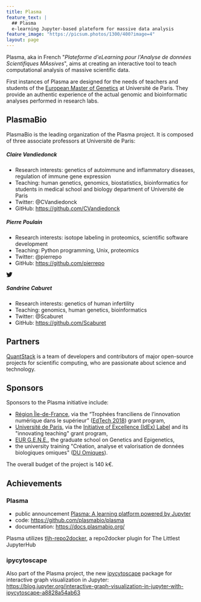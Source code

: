 ```yaml
---
title: Plasma
feature_text: |
  ## Plasma
  e-learning Jupyter-based plateform for massive data analysis
feature_image: "https://picsum.photos/1300/400?image=4"
layout: page
---
```



<svg xmlns="http://www.w3.org/2000/svg" xmlns:xlink="http://www.w3.org/1999/xlink" style="height: 0; position: absolute">
  <symbol id="github" viewBox="0 0 16 16"><path d="M8 0C3.58 0 0 3.582 0 8c0 3.535 2.292 6.533 5.47 7.59.4.075.547-.172.547-.385 0-.19-.007-.693-.01-1.36-2.226.483-2.695-1.073-2.695-1.073-.364-.924-.89-1.17-.89-1.17-.725-.496.056-.486.056-.486.803.056 1.225.824 1.225.824.714 1.223 1.873.87 2.33.665.072-.517.278-.87.507-1.07-1.777-.2-3.644-.888-3.644-3.953 0-.873.31-1.587.823-2.147-.083-.202-.358-1.015.077-2.117 0 0 .672-.215 2.2.82.638-.178 1.323-.266 2.003-.27.68.004 1.364.092 2.003.27 1.527-1.035 2.198-.82 2.198-.82.437 1.102.163 1.915.08 2.117.513.56.823 1.274.823 2.147 0 3.073-1.87 3.75-3.653 3.947.287.246.543.735.543 1.48 0 1.07-.01 1.933-.01 2.195 0 .215.144.463.55.385C13.71 14.53 16 11.534 16 8c0-4.418-3.582-8-8-8"/></symbol>
  <symbol id="linkedin" viewBox="0 0 16 16"><path d="M13.632 13.635h-2.37V9.922c0-.886-.018-2.025-1.234-2.025-1.235 0-1.424.964-1.424 1.96v3.778h-2.37V6H8.51V7.04h.03c.318-.6 1.092-1.233 2.247-1.233 2.4 0 2.845 1.58 2.845 3.637v4.188zM3.558 4.955c-.762 0-1.376-.617-1.376-1.377 0-.758.614-1.375 1.376-1.375.76 0 1.376.617 1.376 1.375 0 .76-.617 1.377-1.376 1.377zm1.188 8.68H2.37V6h2.376v7.635zM14.816 0H1.18C.528 0 0 .516 0 1.153v13.694C0 15.484.528 16 1.18 16h13.635c.652 0 1.185-.516 1.185-1.153V1.153C16 .516 15.467 0 14.815 0z" fill-rule="nonzero"/></symbol>
  <symbol id="twitter" viewBox="0 0 16 16"><path d="M16 3.038c-.59.26-1.22.437-1.885.517.677-.407 1.198-1.05 1.443-1.816-.634.375-1.337.648-2.085.795-.598-.638-1.45-1.036-2.396-1.036-1.812 0-3.282 1.468-3.282 3.28 0 .258.03.51.085.75C5.152 5.39 2.733 4.084 1.114 2.1.83 2.583.67 3.147.67 3.75c0 1.14.58 2.143 1.46 2.732-.538-.017-1.045-.165-1.487-.41v.04c0 1.59 1.13 2.918 2.633 3.22-.276.074-.566.114-.865.114-.21 0-.416-.02-.617-.058.418 1.304 1.63 2.253 3.067 2.28-1.124.88-2.54 1.404-4.077 1.404-.265 0-.526-.015-.783-.045 1.453.93 3.178 1.474 5.032 1.474 6.038 0 9.34-5 9.34-9.338 0-.143-.004-.284-.01-.425.64-.463 1.198-1.04 1.638-1.7z" fill-rule="nonzero"/></symbol>
  <symbol id="link" viewBox="0 0 16 16"><path d="M5.86 12.7l-.81.8c-.7.7-1.84.7-2.54 0a1.75 1.75 0 0 1 0-2.5l2.98-2.96c.61-.61 1.77-1.52 2.62-.68a1 1 0 1 0 1.4-1.4c-1.44-1.43-3.57-1.17-5.42.67L1.1 9.6a3.72 3.72 0 0 0 0 5.32 3.78 3.78 0 0 0 5.34 0l.8-.8a1 1 0 1 0-1.39-1.42zm9.03-11.5c-1.55-1.53-3.7-1.6-5.14-.19l-1 1a1 1 0 1 0 1.39 1.41l1-1c.75-.74 1.72-.43 2.35.2a1.75 1.75 0 0 1 0 2.5l-3.17 3.15c-1.46 1.45-2.14.77-2.43.48a1 1 0 0 0-1.4 1.4c.67.67 1.43 1 2.23 1 .98 0 2.01-.5 3-1.47l3.17-3.15a3.72 3.72 0 0 0 0-5.32z"/></symbol>
</svg>

Plasma, aka in French "*Plateforme d'eLearning pour l'Analyse de données Scientifiques MAssives*", aims at creating an interactive tool to teach computational analysis of massive scientific data.

First instances of Plasma are designed for the needs of teachers and students of the [European Master of Genetics](http://www.magisteregenet.univ-paris-diderot.fr/) at Université de Paris. They provide an authentic experience of the actual genomic and bioinformatic analyses performed in research labs.


## PlasmaBio

PlasmaBio is the leading organization of the Plasma project. It is composed of three associate professors at Université de Paris:


##### Claire Vandiedonck

- Research interests: genetics of autoimmune and inflammatory diseases, regulation of immune gene expression
- Teaching: human genetics, genomics, biostatistics, bioinformatics for students in medical school and biology department of Université de Paris
- Twitter: @CVandiedonck
- GitHub: https://github.com/CVandiedonck

##### Pierre Poulain

- Research interests: isotope labeling in proteomics, scientific software development
- Teaching: Python programming, Unix, proteomics
- Twitter: @pierrepo
- GitHub: https://github.com/pierrepo

<a href="https://twitter.com/pierrepo"><svg width="16" height="16" class="icon  icon--twitter" role="img" alt="twitter"><title>twitter</title><use xlink:href="#twitter" fill="CurrentColor"></use></svg></a>

##### Sandrine Caburet

- Research interests: genetics of human infertility
- Teaching: genomics, human genetics, bioinformatics
- Twitter: @Scaburet
- GitHub: https://github.com/Scaburet


## Partners

[QuantStack](https://quantstack.net/) is a team of developers and contributors of major open-source projects for scientific computing, who are passionate about science and technology.


## Sponsors

Sponsors to the Plasma initiative include:
- [Région Île-de-France](https://twitter.com/iledefrance), via the “Trophées franciliens de l’innovation numérique dans le supérieur” ([EdTech 2018](https://www.iledefrance.fr/trophees-franciliens-de-linnovation-numerique-dans-le-superieur-les-laureats-2018)) grant program,
- [Université de Paris](https://u-paris.fr/en/), via the [Initiative of Excellence (IdEx) Label](https://u-paris.fr/en/the-initiative-of-excellence-idex-label/) and its "innovating teaching" grant program,
- [EUR G.E.N.E.](https://twitter.com/EURGENEPARIS), the graduate school on Genetics and Epigenetics,
- the university training "Création, analyse et valorisation de données biologiques omiques" ([DU Omiques](https://omics-school.net/)).

The overall budget of the project is 140 k€.


## Achievements

### Plasma
- public announcement [Plasma: A learning platform powered by Jupyter](https://blog.jupyter.org/plasma-a-learning-platform-powered-by-jupyter-1b850fcd8624)
- code: <https://github.com/plasmabio/plasma>
- documentation: <https://docs.plasmabio.org/>

Plasma utilizes [tljh-repo2docker](https://github.com/plasmabio/tljh-repo2docker), a repo2docker plugin for The Littlest JupyterHub


### ipycytoscape

Also part of the Plasma project, the new [ipycytoscape](https://github.com/QuantStack/ipycytoscape) package for interactive graph visualization in Jupyter: <https://blog.jupyter.org/interactive-graph-visualization-in-jupyter-with-ipycytoscape-a8828a54ab63>




